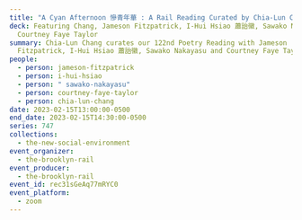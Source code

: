 ```yaml
---
title: "A Cyan Afternoon 慘青年華 : A Rail Reading Curated by Chia-Lun Chang"
deck: Featuring Chang, Jameson Fitzpatrick, I-Hui Hsiao 蕭詒徽, Sawako Nakayasu and
  Courtney Faye Taylor
summary: Chia-Lun Chang curates our 122nd Poetry Reading with Jameson
  Fitzpatrick, I-Hui Hsiao 蕭詒徽, Sawako Nakayasu and Courtney Faye Taylor
people:
  - person: jameson-fitzpatrick
  - person: i-hui-hsiao
  - person: " sawako-nakayasu"
  - person: courtney-faye-taylor
  - person: chia-lun-chang
date: 2023-02-15T13:00:00-0500
end_date: 2023-02-15T14:30:00-0500
series: 747
collections:
  - the-new-social-environment
event_organizer:
  - the-brooklyn-rail
event_producer:
  - the-brooklyn-rail
event_id: rec31sGeAq77mRYC0
event_platform:
  - zoom
---
```

